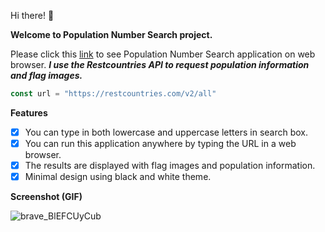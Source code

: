 Hi there! 👋

**Welcome to Population Number Search project.**


Please click this [link] to see Population Number Search application on web browser.
**_I use the Restcountries API to request population information and flag images._**
```javascript
const url = "https://restcountries.com/v2/all"
```

[link]:https://bossuperior.github.io/Population-Number-Search/

**Features**
- [x] You can type in both lowercase and uppercase letters in search box.
- [x] You can run this application anywhere by typing the URL in a web browser.
- [x] The results are displayed with flag images and population information.
- [x] Minimal design using black and white theme.

**Screenshot (GIF)**

![brave_BlEFCUyCub](https://github.com/user-attachments/assets/c2b8b7ea-6864-47db-a227-2fe9526357d1)
